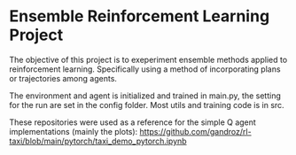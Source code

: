 # Ensemble Reinforcement Learning Project

The objective of this project is to exeperiment ensemble methods applied to reinforcement learning. Specifically using a method of incorporating plans or trajectories among agents.

The environment and agent is initialized and trained in main.py, the setting for the run are set in the config folder. Most utils and training code is in src.

These repositories were used as a reference for the simple Q agent implementations (mainly the plots):
https://github.com/gandroz/rl-taxi/blob/main/pytorch/taxi_demo_pytorch.ipynb